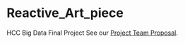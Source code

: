 Reactive_Art_piece
==================

HCC Big Data Final Project
See our [Project Team Proposal](https://github.com/dano8957/ProjectTeams).

